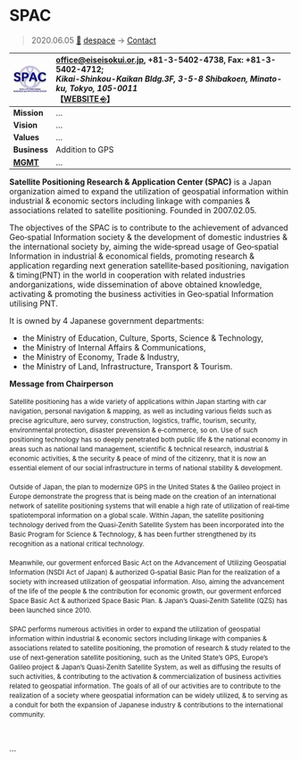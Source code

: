 # SPAC
> 2020.06.05 [🚀](../../../index/index.md) [despace](../index.md) → [Contact](../contact.md)

|[![](../f/contact/s/spac_logo1_thumb.webp)](../f/contact/s/spac_logo1.webp)|<office@eiseisokui.or.jp>, +81-3-5402-4738, Fax: +81-3-5402-4712;<br> *Kikai-Shinkou-Kaikan Bldg.3F, 3-5-8 Shibakoen, Minato-ku, Tokyo, 105-0011*<br> 【[WEBSITE ⎆](http://www.eiseisokui.or.jp/en/)】|
|:-|:-|
|**Mission**|…|
|**Vision**|…|
|**Values**|…|
|**Business**|Addition to GPS|
|**[MGMT](../mgmt.md)**|…|

**Satellite Positioning Research & Application Center (SPAC)** is a Japan organization aimed to expand the utilization of geospatial information within industrial & economic sectors including linkage with companies & associations related to satellite positioning. Founded in 2007.02.05.

The objectives of the SPAC is to contribute to the achievement of advanced Geo‑spatial Information society & the development of domestic industries & the international society by, aiming the wide‑spread usage of Geo‑spatial Information in industrial & economical fields, promoting research & application regarding next generation satellite‑based positioning, navigation & timing(PNT) in the world in cooperation with related industries andorganizations, wide dissemination of above obtained knowledge, activating & promoting the business activities in Geo‑spatial Information utilising PNT.

It is owned by 4 Japanese government departments:

   - the Ministry of Education, Culture, Sports, Science & Technology,
   - the Ministry of Internal Affairs & Communications,
   - the Ministry of Economy, Trade & Industry,
   - the Ministry of Land, Infrastructure, Transport & Tourism.

**Message from Chairperson**

<small>Satellite positioning has a wide variety of applications within Japan starting with car navigation, personal navigation & mapping, as well as including various fields such as precise agriculture, aero survey, construction, logistics, traffic, tourism, security, environmental protection, disaster prevension & e‑commerce, so on. Use of such positioning technology has so deeply penetrated both public life & the national economy in areas such as national land management, scientific & technical research, industrial & economic activities, & the security & peace of mind of the citizenry, that it is now an essential element of our social infrastructure in terms of national stability & development.<br><br> Outside of Japan, the plan to modernize GPS in the United States & the Galileo project in Europe demonstrate the progress that is being made on the creation of an international network of satellite positioning systems that will enable a high rate of utilization of real‑time spatiotemporal information on a global scale. Within Japan, the satellite positioning technology derived from the Quasi‑Zenith Satellite System has been incorporated into the Basic Program for Science & Technology, & has been further strengthened by its recognition as a national critical technology.<br><br> Meanwhile, our goverment enforced Basic Act on the Advancement of Utilizing Geospatial Information (NSDI Act of Japan) & authorized G‑spatial Basic Plan for the realization of a society with increased utilization of geospatial information. Also, aiming the advancement of the life of the people & the contribution for economic growth, our goverment enforced Space Basic Act & authorized Space Basic Plan. & Japan’s Quasi‑Zenith Satellite (QZS) has been launched since 2010.<br><br> SPAC performs numerous activities in order to expand the utilization of geospatial information within industrial & economic sectors including linkage with companies & associations related to satellite positioning, the promotion of research & study related to the use of next‑generation satellite positioning, such as the United State’s GPS, Europe’s Galileo project & Japan’s Quasi‑Zenith Satellite System, as well as diffusing the results of such activities, & contributing to the activation & commercialization of business activities related to geospatial information. The goals of all of our activities are to contribute to the realization of a society where geospatial information can be widely utilized, & to serving as a conduit for both the expansion of Japanese industry & contributions to the international community.</small>

<p style="page-break-after:always"> </p>

…
